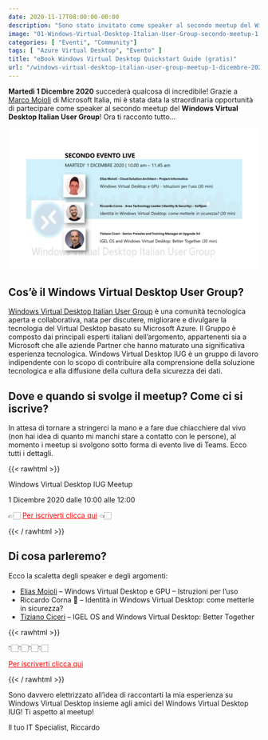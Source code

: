 ```yaml
---
date: 2020-11-17T08:00:00-00:00
description: "Sono stato invitato come speaker al secondo meetup del Windows Virtual Desktop Italian User Group che si terrà il 1 Dicembre 2020."
image: "01-Windows-Virtual-Desktop-Italian-User-Group-secondo-meetup-1.jpg"
categories: [ "Eventi", "Community"]
tags: [ "Azure Virtual Desktop", "Evento" ]
title: "eBook Windows Virtual Desktop Quickstart Guide (gratis)"
url: "/windows-virtual-desktop-italian-user-group-meetup-1-dicembre-2020"
---
```

**Martedì 1 Dicembre 2020** succederà qualcosa di incredibile!
Grazie a [Marco Moioli](https://www.linkedin.com/in/marcomoioli/) di Microsoft Italia, mi è stata data la straordinaria opportunità di partecipare come speaker al secondo meetup del **Windows Virtual Desktop Italian User Group**! Ora ti racconto tutto...

![Locandina evento Windows Virtual Desktop Meetup 1 Dicembre 2020](01-Windows-Virtual-Desktop-Italian-User-Group-secondo-meetup-1.jpg)

## Cos’è il Windows Virtual Desktop User Group?
[Windows Virtual Desktop Italian User Group](https://www.linkedin.com/groups/8983422/) è una comunità tecnologica aperta e collaborativa, nata per discutere, migliorare e divulgare la tecnologia del Virtual Desktop basato su Microsoft Azure. Il Gruppo è composto dai principali esperti italiani dell’argomento, appartenenti sia a Microsoft che alle aziende Partner che hanno maturato una significativa esperienza tecnologica. Windows Virtual Desktop IUG è un gruppo di lavoro indipendente con lo scopo di contribuire alla comprensione della soluzione tecnologica e alla diffusione della cultura della sicurezza dei dati.

## Dove e quando si svolge il meetup? Come ci si iscrive?
In attesa di tornare a stringerci la mano e a fare due chiacchiere dal vivo (non hai idea di quanto mi manchi stare a contatto con le persone), al momento i meetup si svolgono sotto forma di evento live di Teams. Ecco tutti i dettagli.

{{< rawhtml >}}
  <p class="tc f3 fw7">Windows Virtual Desktop IUG Meetup</p>
  <p class="tc f3">1 Dicembre 2020 dalle 10:00 alle 12:00</p>
  <p class="tc f3 fw5">👉🏻 <a href="https://www.linkedin.com/events/windowsvirtualdesktopusergroupi6734073374768697345/" target="_blank" style="color: red;">Per iscriverti clicca qui</a> 👈🏻</p>
{{< / rawhtml >}}

## Di cosa parleremo?
Ecco la scaletta degli speaker e degli argomenti:
- [Elias Moioli](https://www.linkedin.com/in/elias-moioli/) – Windows Virtual Desktop e GPU – Istruzioni per l’uso
- Riccardo Corna 🙂 – Identità in Windows Virtual Desktop: come metterle in sicurezza?
- [Tiziano Ciceri](https://www.linkedin.com/in/tizianociceri/) – IGEL OS and Windows Virtual Desktop: Better Together

{{< rawhtml >}}
  <p class="tc f3">👇🏻👇🏻👇🏻👇🏻</p>
  <p class="tc f3 fw5"><a href="https://www.linkedin.com/events/windowsvirtualdesktopusergroupi6734073374768697345/" target="_blank" style="color: red;">Per iscriverti clicca qui</a></p>
{{< / rawhtml >}}

Sono davvero elettrizzato all’idea di raccontarti la mia esperienza su Windows Virtual Desktop insieme agli amici del Windows Virtual Desktop IUG! Ti aspetto al meetup!

Il tuo IT Specialist, Riccardo